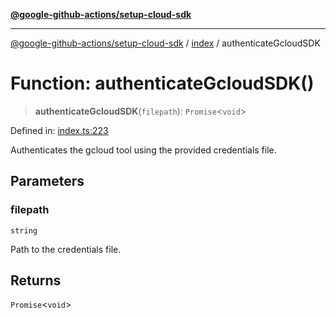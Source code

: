 [**@google-github-actions/setup-cloud-sdk**](../../README.md)

***

[@google-github-actions/setup-cloud-sdk](../../modules.md) / [index](../README.md) / authenticateGcloudSDK

# Function: authenticateGcloudSDK()

> **authenticateGcloudSDK**(`filepath`): `Promise`\<`void`\>

Defined in: [index.ts:223](https://github.com/google-github-actions/setup-cloud-sdk/blob/main/src/index.ts#L223)

Authenticates the gcloud tool using the provided credentials file.

## Parameters

### filepath

`string`

Path to the credentials file.

## Returns

`Promise`\<`void`\>
